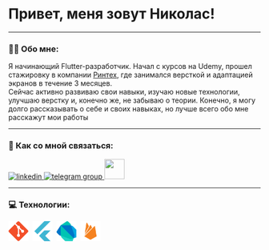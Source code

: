 # Привет, меня зовут Николас!

---

### :man_technologist: Обо мне: 

Я начинающий Flutter-разработчик. Начал с курсов на Udemy, прошел стажировку в компании <a href="https://www.xn--e1afpkmt.xn--p1ai/">Ринтех</a>, где занимался версткой и адаптацией экранов в течение 3 месяцев. <br>
Сейчас активно развиваю свои навыки, изучаю новые технологии, улучшаю верстку и, конечно же, не забываю о теории. 
Конечно, я могу долго рассказывать о себе и своих навыках, но лучше всего обо мне расскажут мои работы

---

### 🤝 Как со мной связаться:

  <div id="badges">
    <a href="https://www.linkedin.com/in/nikolas-gevorkyan-90a2a0282" target="_blank">
      <img src="https://cdn-icons-png.flaticon.com/512/2504/2504799.png" width="40" height="40" alt="linkedin" />
    </a>
    <a href="https://t.me/nikola0507" target="_blank">
      <img src="https://cdn-icons-png.flaticon.com/512/2111/2111646.png" width="40" height="40" alt="telegram group" />
    </a>
    <a href="https://vk.com/" target="_blank">
      <img src="https://cdn-icons-png.flaticon.com/512/145/145813.png" width="40" height="40" alt=""/>
    </a>
    
  </div>

  ---

  ### 💻 Технологии:

<div>
  <img src="https://github.com/devicons/devicon/blob/master/icons/git/git-original.svg" width="40" height="40"/>&nbsp
  <img src="https://github.com/devicons/devicon/blob/master/icons/flutter/flutter-plain.svg" width="40" height="40"/>&nbsp
  <img src="https://github.com/devicons/devicon/blob/master/icons/dart/dart-original.svg" width="40" height="40"/>&nbsp
  <img src="https://github.com/devicons/devicon/blob/master/icons/firebase/firebase-plain.svg" width="40" height="40"/>&nbsp
</div>
